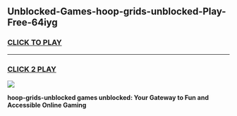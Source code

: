 
## Unblocked-Games-hoop-grids-unblocked-Play-Free-64iyg
<h3>
<a href="https://premium76.site?title=hoop-grids-unblocked&ref=21A">CLICK TO PLAY</a></h3>
<hr>

<h3>
<a href="https://premium76.site?title=hoop-grids-unblocked&ref=21A">CLICK 2 PLAY</a>
  
</h3>

<a href="https://premium76.site?title=hoop-grids-unblocked&ref=21A"><img src="https://clearcache.store/games.png"></a>


**hoop-grids-unblocked games unblocked: Your Gateway to Fun and Accessible Online Gaming**

